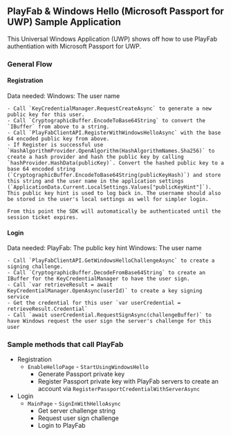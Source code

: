 ## PlayFab & Windows Hello (Microsoft Passport for UWP) Sample Application

This Universal Windows Application (UWP) shows off how to use PlayFab authentiation with Microsoft Passport for UWP.

### General Flow

#### Registration

Data needed:
	Windows: The user name

	- Call `KeyCredentialManager.RequestCreateAsync` to generate a new public key for this user.
	- Call `CryptographicBuffer.EncodeToBase64String` to convert the `IBuffer` from above to a string.
	- Call `PlayFabClientAPI.RegisterWithWindowsHelloAsync` with the base 64 encoded public key from above.
	- If Register is successful use `HashAlgorithmProvider.OpenAlgorithm(HashAlgorithmNames.Sha256)` to create a hash provider and hash the public key by calling `hashProvider.HashData(publicKey)`. Convert the hashed public key to a base 64 encoded string (`CryptographicBuffer.EncodeToBase64String(publicKeyHash)`) and store this string and the user name in the application settings (`ApplicationData.Current.LocalSettings.Values["publicKeyHint"]`). This public key hint is used to log back in. The username should also be stored in the user's local settings as well for simpler login.

	From this point the SDK will automatically be authenticated until the session ticket expires.

#### Login

Data needed:
	PlayFab: The public key hint
	Windows: The user name

	- Call `PlayFabClientAPI.GetWindowsHelloChallengeAsync` to create a signing challenge.
	- Call `CryptographicBuffer.DecodeFromBase64String` to create an IBuffer for the KeyCredentialManager to have the user sign.
	- Call `var retrieveResult = await KeyCredentialManager.OpenAsync(userId)` to create a key signing service
	- Get the credential for this user `var userCredential = retrieveResult.Credential`
	- Call `await userCredential.RequestSignAsync(challengeBuffer)` to have Windows request the user sign the server's challenge for this user

### Sample methods that call PlayFab

 - Registration
	- `EnableHelloPage` - `StartUsingWindowsHello`
		- Generate Passport private key
		- Register Passport private key with PlayFab servers to create an account via `RegisterPassportCredentialWithServerAsync`
 - Login
	- `MainPage` - `SignInWithHelloAsync`
		- Get server challenge string
		- Request user sign challenge
		- Login to PlayFab
